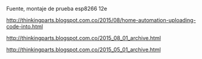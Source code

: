 Fuente, montaje de prueba esp8266 12e

http://thinkingparts.blogspot.com.co/2015/08/home-automation-uploading-code-into.html

http://thinkingparts.blogspot.com.co/2015_08_01_archive.html

http://thinkingparts.blogspot.com.co/2015_05_01_archive.html
